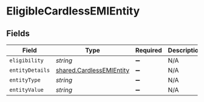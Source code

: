 # EligibleCardlessEMIEntity


## Fields

| Field                                                                | Type                                                                 | Required                                                             | Description                                                          | Example                                                              |
| -------------------------------------------------------------------- | -------------------------------------------------------------------- | -------------------------------------------------------------------- | -------------------------------------------------------------------- | -------------------------------------------------------------------- |
| `eligibility`                                                        | *string*                                                             | :heavy_minus_sign:                                                   | N/A                                                                  | true                                                                 |
| `entityDetails`                                                      | [shared.CardlessEMIEntity](../../models/shared/cardlessemientity.md) | :heavy_minus_sign:                                                   | N/A                                                                  |                                                                      |
| `entityType`                                                         | *string*                                                             | :heavy_minus_sign:                                                   | N/A                                                                  | cardlessemi                                                          |
| `entityValue`                                                        | *string*                                                             | :heavy_minus_sign:                                                   | N/A                                                                  | idfc                                                                 |